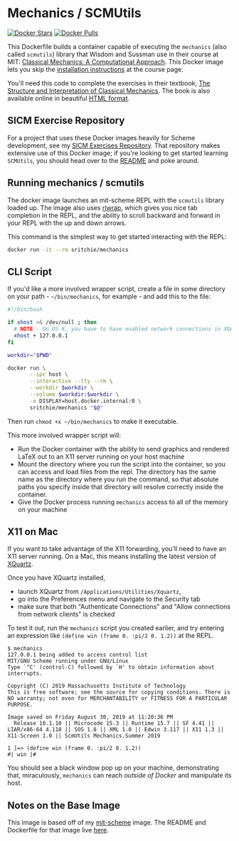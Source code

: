 # Mechanics / SCMUtils

[![Docker Stars](https://img.shields.io/docker/stars/sritchie/mechanics.svg)][hub]
[![Docker Pulls](https://img.shields.io/docker/pulls/sritchie/mechanics.svg)][hub]

[hub]: https://hub.docker.com/r/sritchie/mechanics/

This Dockerfile builds a container capable of executing the `mechanics` (also
called `scmutils`) library that Wisdom and Sussman use in their course at MIT:
[Classical Mechanics: A Computational
Approach](http://groups.csail.mit.edu/mac/users/gjs/6946/index.html). This
Docker image lets you skip the [installation
instructions](http://groups.csail.mit.edu/mac/users/gjs/6946/installation.html)
at the course page.

You'll need this code to complete the exercises in their textbook, [The
Structure and Interpretation of Classical Mechanics](https://amzn.to/2LUx62M).
The book is also available online in beautiful [HTML
format](https://tgvaughan.github.io/sicm/).

## SICM Exercise Repository

For a project that uses these Docker images heavily for Scheme development, see
my [SICM Exercises Repository](https://github.com/sritchie/sicm). That
repository makes extensive use of this Docker image; if you're looking to get
started learning `SCMUtils`, you should head over to the
[README](https://github.com/sritchie/sicm) and poke around.

## Running mechanics / scmutils

The docker image launches an mit-scheme REPL with the `scmutils` library loaded
up. The image also uses [rlwrap](https://github.com/hanslub42/rlwrap), which
gives you nice tab completion in the REPL, and the ability to scroll backward
and forward in your REPL with the up and down arrows.

This command is the simplest way to get started interacting with the REPL:

```bash
docker run -it --rm sritchie/mechanics
```

## CLI Script

If you'd like a more involved wrapper script, create a file in some directory on
your path - `~/bin/mechanics`, for example - and add this to the file:

```bash
#!/bin/bash

if xhost >& /dev/null ; then
  # NOTE - On OS X, you have to have enabled network connections in XQuartz!
  xhost + 127.0.0.1
fi

workdir="$PWD"

docker run \
       --ipc host \
       --interactive --tty --rm \
       --workdir $workdir \
       --volume $workdir:$workdir \
       -e DISPLAY=host.docker.internal:0 \
       sritchie/mechanics "$@"
```

Then run `chmod +x ~/bin/mechanics` to make it executable.

This more involved wrapper script will:

- Run the Docker container with the ability to send graphics and rendered LaTeX
  out to an X11 server running on your host machine
- Mount the directory where you run the script into the container, so you can
  access and load files from the repl. The directory has the same name as the
  directory where you run the command, so that absolute paths you specify inside
  that directory will resolve correctly inside the container.
- Give the Docker process running `mechanics` access to all of the memory on
  your machine

## X11 on Mac

If you want to take advantage of the X11 forwarding, you'll need to have an X11
server running. On a Mac, this means installing the latest version of
[XQuartz](https://www.xquartz.org/).

Once you have XQuartz installed,

- launch XQuartz from `/Applications/Utilities/Xquartz`,
- go into the Preferences menu and navigate to the Security tab
- make sure that both "Authenticate Connections" and "Allow connections from
  network clients" is checked

To test it out, run the `mechanics` script you created earlier, and try entering
an expression like `(define win (frame 0. :pi/2 0. 1.2))` at the REPL.

```
$ mechanics
127.0.0.1 being added to access control list
MIT/GNU Scheme running under GNU/Linux
Type `^C' (control-C) followed by `H' to obtain information about interrupts.

Copyright (C) 2019 Massachusetts Institute of Technology
This is free software; see the source for copying conditions. There is NO warranty; not even for MERCHANTABILITY or FITNESS FOR A PARTICULAR PURPOSE.

Image saved on Friday August 30, 2019 at 11:20:36 PM
  Release 10.1.10 || Microcode 15.3 || Runtime 15.7 || SF 4.41 || LIAR/x86-64 4.118 || SOS 1.8 || XML 1.0 || Edwin 3.117 || X11 1.3 || X11-Screen 1.0 || ScmUtils Mechanics.Summer 2019

1 ]=> (define win (frame 0. :pi/2 0. 1.2))
#| win |#
```

You should see a black window pop up on your machine, demonstrating that,
miraculously, `mechanics` can reach *outside of Docker* and manipulate its host.

## Notes on the Base Image

This image is based off of my
[mit-scheme](https://hub.docker.com/repository/docker/sritchie/mit-scheme)
image. The README and Dockerfile for that image live
[here](https://github.com/sritchie/mit-scheme-docker/tree/master/mit-scheme).
